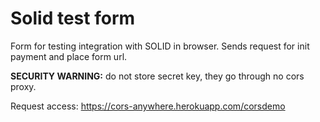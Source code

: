 # Solid test form

Form for testing integration with SOLID in browser.
Sends request for init payment and place form url.

**SECURITY WARNING:** do not store secret key, they go through no cors proxy.

Request access:
https://cors-anywhere.herokuapp.com/corsdemo
